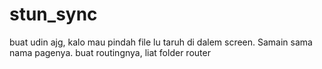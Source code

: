 # stun_sync

buat udin ajg, kalo mau pindah file lu taruh di dalem screen. Samain sama nama pagenya.
buat routingnya, liat folder router
